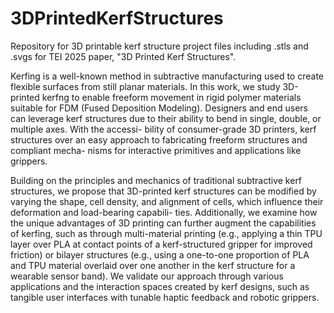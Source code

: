 # 3DPrintedKerfStructures
Repository for 3D printable kerf structure project files including .stls and .svgs for TEI 2025 paper, "3D Printed Kerf Structures".

Kerfing is a well-known method in subtractive manufacturing used to create flexible surfaces from still planar materials. In this work, we study 3D-printed kerfng to enable freeform movement in rigid polymer materials suitable for FDM (Fused Deposition Modeling). Designers and end users can leverage kerf structures due to their ability to bend in single, double, or multiple axes. With the accessi- bility of consumer-grade 3D printers, kerf structures over an easy approach to fabricating freeform structures and compliant mecha- nisms for interactive primitives and applications like grippers.

Building on the principles and mechanics of traditional subtractive kerf structures, we propose that 3D-printed kerf structures can be modified by varying the shape, cell density, and alignment of cells, which influence their deformation and load-bearing capabili- ties. Additionally, we examine how the unique advantages of 3D printing can further augment the capabilities of kerfing, such as through multi-material printing (e.g., applying a thin TPU layer over PLA at contact points of a kerf-structured gripper for improved friction) or bilayer structures (e.g., using a one-to-one proportion of PLA and TPU material overlaid over one another in the kerf structure for a wearable sensor band). We validate our approach through various applications and the interaction spaces created by kerf designs, such as tangible user interfaces with tunable haptic feedback and robotic grippers.

